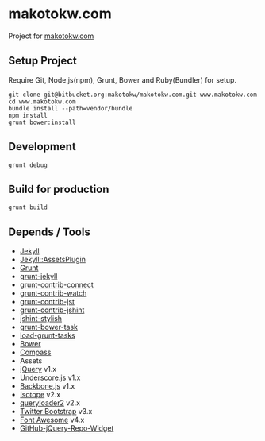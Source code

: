 makotokw.com
==============

Project for [makotokw.com](http://makotokw.com)

## Setup Project

Require Git, Node.js(npm), Grunt, Bower and Ruby(Bundler) for setup.

```
git clone git@bitbucket.org:makotokw/makotokw.com.git www.makotokw.com
cd www.makotokw.com
bundle install --path=vendor/bundle
npm install
grunt bower:install
```

## Development

```
grunt debug
```


## Build for production

```
grunt build
```

## Depends / Tools

* [Jekyll](http://jekyllrb.com/)
 * [Jekyll::AssetsPlugin](https://github.com/ixti/jekyll-assets)
* [Grunt](http://gruntjs.com/)
 * [grunt-jekyll](https://github.com/dannygarcia/grunt-jekyll)
 * [grunt-contrib-connect](https://github.com/gruntjs/grunt-contrib-connect)
 * [grunt-contrib-watch](https://github.com/gruntjs/grunt-contrib-watch)
 * [grunt-contrib-jst](https://github.com/gruntjs/grunt-contrib-jst)
 * [grunt-contrib-jshint](https://github.com/gruntjs/grunt-contrib-jshint)
 * [jshint-stylish](https://github.com/sindresorhus/jshint-stylish)
 * [grunt-bower-task](https://github.com/yatskevich/grunt-bower-task)
 * [load-grunt-tasks](https://github.com/sindresorhus/load-grunt-tasks)
* [Bower](http://bower.io/)
* [Compass](http://compass-style.org/)
* Assets
 * [jQuery](http://jquery.com/) v1.x
 * [Underscore.js](http://underscorejs.org/) v1.x
 * [Backbone.js](http://backbonejs.org/) v1.x
 * [Isotope](http://isotope.metafizzy.co/) v2.x
 * [queryloader2](https://github.com/Gaya/queryloader2) v2.x
 * [Twitter Bootstrap](http://getbootstrap.com/) v3.x
 * [Font Awesome](http://fortawesome.github.io/Font-Awesome/) v4.x
 * [GitHub-jQuery-Repo-Widget](https://github.com/JoelSutherland/GitHub-jQuery-Repo-Widget)
